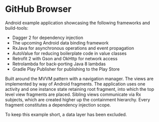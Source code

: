 # GitHub Browser

Android example application showcasing the following frameworks and build-tools:

* Dagger 2 for dependency injection
* The upcoming Android data binding framework
* RxJava for asynchronous operations and event propagation
* AutoValue for reducing boilerplate code in value classes
* Retrofit 2 with Gson and OkHttp for network access
* Retrolambda for back-porting Java 8 lambdas
* Gradle Play Publisher for publishing to the Play Store

Built around the MVVM pattern with a navigation manager. The views are implemented by way of Android
fragments. The application uses one activity and one instance state retaining root fragment, into
which the top level view fragments are placed. Sibling views communicate via Rx subjects, which are
created higher up the containment hierarchy. Every fragment constitutes a dependency injection
scope.

To keep this example short, a data layer has been excluded.
